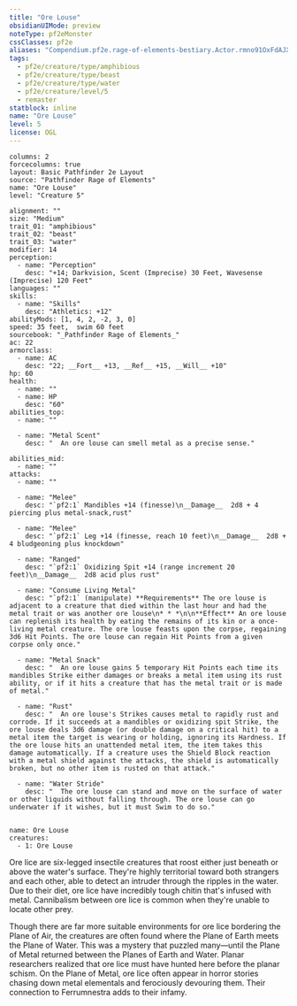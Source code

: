 ```yaml
---
title: "Ore Louse"
obsidianUIMode: preview
noteType: pf2eMonster
cssClasses: pf2e
aliases: "Compendium.pf2e.rage-of-elements-bestiary.Actor.rmno91OxFdAJX5ap" 
tags:
  - pf2e/creature/type/amphibious
  - pf2e/creature/type/beast
  - pf2e/creature/type/water
  - pf2e/creature/level/5
  - remaster
statblock: inline
name: "Ore Louse"
level: 5
license: OGL
---
```


```statblock
columns: 2
forcecolumns: true
layout: Basic Pathfinder 2e Layout
source: "Pathfinder Rage of Elements"
name: "Ore Louse"
level: "Creature 5"

alignment: ""
size: "Medium"
trait_01: "amphibious"
trait_02: "beast"
trait_03: "water"
modifier: 14
perception:
  - name: "Perception"
    desc: "+14; Darkvision, Scent (Imprecise) 30 Feet, Wavesense (Imprecise) 120 Feet"
languages: ""
skills:
  - name: "Skills"
    desc: "Athletics: +12"
abilityMods: [1, 4, 2, -2, 3, 0]
speed: 35 feet,  swim 60 feet
sourcebook: "_Pathfinder Rage of Elements_"
ac: 22
armorclass:
  - name: AC
    desc: "22; __Fort__ +13, __Ref__ +15, __Will__ +10"
hp: 60
health:
  - name: ""
  - name: HP
    desc: "60"
abilities_top:
  - name: ""

  - name: "Metal Scent"
    desc: "  An ore louse can smell metal as a precise sense."

abilities_mid:
  - name: ""
attacks:
  - name: ""

  - name: "Melee"
    desc: "`pf2:1` Mandibles +14 (finesse)\n__Damage__  2d8 + 4 piercing plus metal-snack,rust"

  - name: "Melee"
    desc: "`pf2:1` Leg +14 (finesse, reach 10 feet)\n__Damage__  2d8 + 4 bludgeoning plus knockdown"

  - name: "Ranged"
    desc: "`pf2:1` Oxidizing Spit +14 (range increment 20 feet)\n__Damage__  2d8 acid plus rust"

  - name: "Consume Living Metal"
    desc: "`pf2:1` (manipulate) **Requirements** The ore louse is adjacent to a creature that died within the last hour and had the metal trait or was another ore louse\n* * *\n\n**Effect** An ore louse can replenish its health by eating the remains of its kin or a once-living metal creature. The ore louse feasts upon the corpse, regaining 3d6 Hit Points. The ore louse can regain Hit Points from a given corpse only once."

  - name: "Metal Snack"
    desc: "  An ore louse gains 5 temporary Hit Points each time its mandibles Strike either damages or breaks a metal item using its rust ability, or if it hits a creature that has the metal trait or is made of metal."

  - name: "Rust"
    desc: "  An ore louse's Strikes causes metal to rapidly rust and corrode. If it succeeds at a mandibles or oxidizing spit Strike, the ore louse deals 3d6 damage (or double damage on a critical hit) to a metal item the target is wearing or holding, ignoring its Hardness. If the ore louse hits an unattended metal item, the item takes this damage automatically. If a creature uses the Shield Block reaction with a metal shield against the attacks, the shield is automatically broken, but no other item is rusted on that attack."

  - name: "Water Stride"
    desc: "  The ore louse can stand and move on the surface of water or other liquids without falling through. The ore louse can go underwater if it wishes, but it must Swim to do so."
 
```

```encounter-table
name: Ore Louse
creatures:
  - 1: Ore Louse
```



Ore lice are six-legged insectile creatures that roost either just beneath or above the water's surface. They're highly territorial toward both strangers and each other, able to detect an intruder through the ripples in the water. Due to their diet, ore lice have incredibly tough chitin that's infused with metal. Cannibalism between ore lice is common when they're unable to locate other prey.

Though there are far more suitable environments for ore lice bordering the Plane of Air, the creatures are often found where the Plane of Earth meets the Plane of Water. This was a mystery that puzzled many—until the Plane of Metal returned between the Planes of Earth and Water. Planar researchers realized that ore lice must have hunted here before the planar schism. On the Plane of Metal, ore lice often appear in horror stories chasing down metal elementals and ferociously devouring them. Their connection to Ferrumnestra adds to their infamy.
